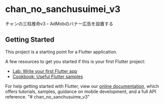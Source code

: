 # chan_no_sanchusuimei_v3

チャンの三柱推命v3・AdMobのバナー広告を設置する

## Getting Started

This project is a starting point for a Flutter application.

A few resources to get you started if this is your first Flutter project:

- [Lab: Write your first Flutter app](https://flutter.dev/docs/get-started/codelab)
- [Cookbook: Useful Flutter samples](https://flutter.dev/docs/cookbook)

For help getting started with Flutter, view our
[online documentation](https://flutter.dev/docs), which offers tutorials,
samples, guidance on mobile development, and a full API reference.
"# chan_no_sanchusuime_v3" 
